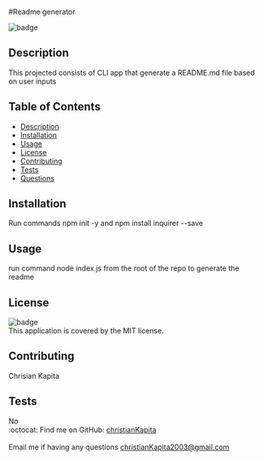 
#Readme generator
  
![badge](https://img.shields.io/badge/license-MIT-brightgreen)<br />
## Description
This projected consists of CLI app that generate a README.md file based on user inputs
## Table of Contents
- [Description](#description)
- [Installation](#installation)
- [Usage](#usage)
- [License](#license)
- [Contributing](#contributing)
- [Tests](#tests)
- [Questions](#questions)
## Installation
Run commands npm init -y and npm install inquirer --save 
## Usage
run command node index.js from the root of the repo to generate the readme
## License
![badge](https://img.shields.io/badge/license-MIT-brightgreen)
<br />
This application is covered by the MIT license. 
## Contributing
Chrisian Kapita
## Tests
 No
<br />
:octocat: Find me on GitHub: [christianKapita](https://github.com/christianKapita)<br />
<br />
Email me if having any  questions christianKapita2003@gmail.com<br /><br />
    